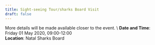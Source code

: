 ```yaml
---
title: Sight-seeing Tour/sharks Board Visit
draft: false
---
```


More details will be made available closer to the event. \\
**Date and Time**: Friday 01 May 2020, 09:00-12:00 \
**Location**: Natal Sharks Board
